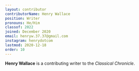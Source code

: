 ```yaml
---
layout: contributor
contributorName: Henry Wallace
position: Writer
pronouns: He/Him
classof: 2022
joined: December 2020
email: henryw.37.37@gmail.com
instagram: henrydotcom
lastmod: 2020-12-18
order: 10
---
```

**Henry Wallace** is a contributing writer to the *Classical Chronicle*.
